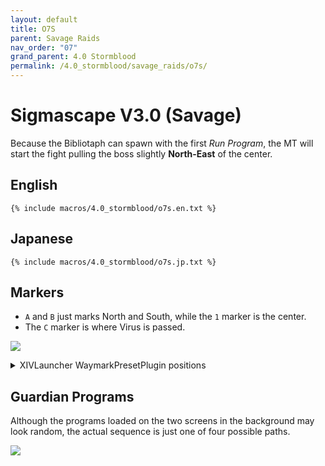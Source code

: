 ```yaml
---
layout: default
title: O7S
parent: Savage Raids
nav_order: "07"
grand_parent: 4.0 Stormblood
permalink: /4.0_stormblood/savage_raids/o7s/
---
```


# Sigmascape V3.0 (Savage)

Because the Bibliotaph can spawn with the first *Run Program*, the MT will
start the fight pulling the boss slightly **North-East** of the center.

## English
```
{% include macros/4.0_stormblood/o7s.en.txt %}
```

## Japanese
```
{% include macros/4.0_stormblood/o7s.jp.txt %}
```

## Markers

- `A` and `B` just marks North and South, while the `1` marker is the center.
- The `C` marker is where Virus is passed.

![]({{site.baseurl}}/images/4.0_stormblood/o7s/markers.jpg)
<details markdown=block>
<summary>XIVLauncher WaymarkPresetPlugin positions</summary>

```json
{
  "Name":"O7S",
  "MapID":294,
  "A":{"X":0.0,"Y":0.0,"Z":-19.0,"ID":0,"Active":true},
  "B":{"X":0.0,"Y":0.0,"Z":19.0,"ID":1,"Active":true},
  "C":{"X":5.0,"Y":0.0,"Z":-8.0,"ID":2,"Active":true},
  "D":{"X":0.0,"Y":0.0,"Z":0.0,"ID":3,"Active":false},
  "One":{"X":0.0,"Y":0.0,"Z":0.0,"ID":4,"Active":true},
  "Two":{"X":0.0,"Y":0.0,"Z":0.0,"ID":5,"Active":false},
  "Three":{"X":0.0,"Y":0.0,"Z":0.0,"ID":6,"Active":false},
  "Four":{"X":0.0,"Y":0.0,"Z":0.0,"ID":7,"Active":false}
}
```

</details>

## Guardian Programs

Although the programs loaded on the two screens in the background may look
random, the actual sequence is just one of four possible paths.

![]({{site.baseurl}}/images/4.0_stormblood/o7s/program_sequence.jpg)

<script data-goatcounter="https://tuufless.goatcounter.com/count"
        async src="//gc.zgo.at/count.js"></script>
